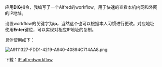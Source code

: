 应用**DIG**指令，我编写了一个Alfred的workflow，用于快速的查看本机内网和外网的IP地址。

设置workflow的关键字为**ip**，当然这个也可以根据本人习惯进行更改。对应地址使用**Enter**键位，可以实现对相应IP地址的复制。

具体使用如下：

![A9111327-FDD1-4219-A940-40894C714AA8.png](https://ooo.0o0.ooo/2016/02/11/56bc46cc3d3e9.png)

下载：[IP.alfredworkflow](http://pan.baidu.com/s/1pJSdgxH)
